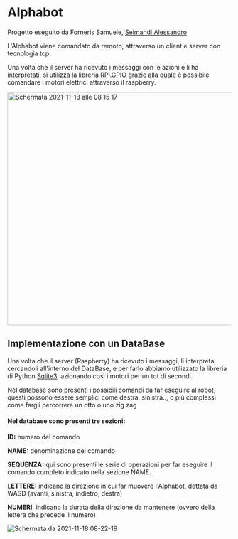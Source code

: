 # Alphabot
Progetto eseguito da Forneris Samuele, [Seimandi Alessandro](https://github.com/AleSeima)

L'Alphabot viene comandato da remoto, attraverso un client e server con tecnologia tcp.

Una volta che il server ha ricevuto i messaggi con le azioni e li ha interpretati, si utilizza la libreria [RPi.GPIO](https://pypi.org/project/RPi.GPIO/) grazie alla quale è possibile comandare i motori elettrici attraverso il raspberry.


<img width="524" alt="Schermata 2021-11-18 alle 08 15 17" src="https://user-images.githubusercontent.com/72200914/142370148-4eec84f4-447b-46c3-8e0f-6cc60ebd5bfe.png">


## Implementazione con un DataBase
Una volta che il server (Raspberry) ha ricevuto i messaggi, li interpreta, cercandoli all'interno del DataBase, e per farlo abbiamo utilizzato la libreria di Python [Sqlite3](https://docs.python.org/3/library/sqlite3.html), azionando così i motori per un tot di secondi.

Nel database sono presenti i possibili comandi da far eseguire al robot, questi possono essere semplici come destra, sinistra.., o più complessi come fargli percorrere un otto o uno zig zag

#### Nel database sono presenti tre sezioni:

**ID:** numero del comando

**NAME:** denominazione del comando

**SEQUENZA:** qui sono presenti le serie di operazioni per far eseguire il comando completo indicato nella sezione NAME. 

L**ETTERE:** indicano la direzione in cui far muovere l'Alphabot, dettata da WASD (avanti, sinistra, indietro, destra)

**NUMERI:** indicano la durata della direzione da mantenere (ovvero della lettera che precede il numero)

![Schermata da 2021-11-18 08-22-19](https://user-images.githubusercontent.com/72200995/142370591-e9a728ca-1074-4783-8329-a5c3b1e6e8c5.png)

